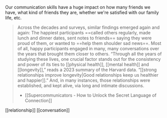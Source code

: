 Our communication skills have a huge impact on how many friends we have, what kind of friends they are, whether we're satisfied with our family life, etc.  

> Across the decades and surveys, similar findings emerged again and again: The happiest participants ==called others regularly, made lunch and dinner dates, sent notes to friends== saying they were proud of them, or wanted to ==help them shoulder sad news==. Most of all, happy participants engaged in many, many conversations over the years that brought them closer to others. “Through all the years of studying these lives, one crucial factor stands out for the consistency and power of its ties to [[physical health]], [[mental health]] and [[longevity]],” reads a 2023 summary of the Harvard data. “[[strong relationships improve longevity|Good relationships keep us healthier and happier]].” And, in many instances, those relationships were established, and kept alive, via long and intimate discussions.
> - [[Supercommunicators - How to Unlock the Secret Language of Connection]]

[[relationship]]
[[conversation]]